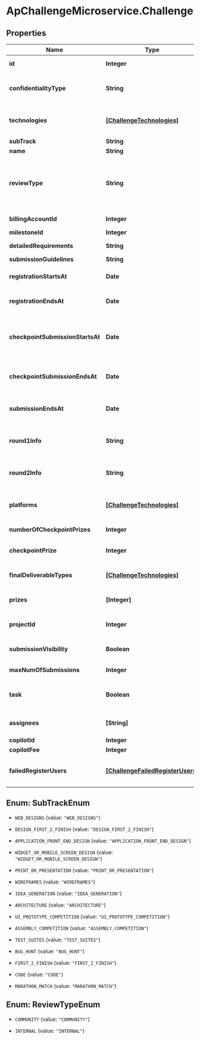 # ApChallengeMicroservice.Challenge

## Properties
Name | Type | Description | Notes
------------ | ------------- | ------------- | -------------
**id** | **Integer** | Challenge identifier.  This will be automatically created. | [optional] 
**confidentialityType** | **String** | Confidentiality type. This will set terms on the challenge. Current options are public or standard_cca (NDA). | [optional] 
**technologies** | [**[ChallengeTechnologies]**](ChallengeTechnologies.md) | Technology ID-Name-pairs. See https://api.topcoder-dev.com/v2/data/technologies for full list. | [optional] 
**subTrack** | **String** | the challenge type | [optional] 
**name** | **String** | The challenge name. | [optional] 
**reviewType** | **String** | The review type of the challenge.  Setting to COMMUNITY will setup a standard community review with the review board.  INTERNAL will need to be manually assigned. | [optional] 
**billingAccountId** | **Integer** | Billing account identifier. Optional. | [optional] 
**milestoneId** | **Integer** | Milestone identifier. Optional. | [optional] 
**detailedRequirements** | **String** | The detail requirements for the challenge | [optional] 
**submissionGuidelines** | **String** | The submission guideline | [optional] 
**registrationStartsAt** | **Date** | ISO-8601 formatted date times (YYYY-MM-DDTHH:mm:ss.sssZ) | [optional] 
**registrationEndsAt** | **Date** | ISO-8601 formatted date times (YYYY-MM-DDTHH:mm:ss.sssZ) | [optional] 
**checkpointSubmissionStartsAt** | **Date** | The start date for checkpoint.  Set this to the same as registrationStartsAt in most cases. ISO-8601 formatted date times (YYYY-MM-DDTHH:mm:ss.sssZ) | [optional] 
**checkpointSubmissionEndsAt** | **Date** | The end of the checkpoint submission phase. ISO-8601 formatted date times (YYYY-MM-DDTHH:mm:ss.sssZ) | [optional] 
**submissionEndsAt** | **Date** | The end of the submission phase. ISO-8601 formatted date times (YYYY-MM-DDTHH:mm:ss.sssZ) | [optional] 
**round1Info** | **String** | The info for round one.  Describe what you want submitters to deliver for their checkpoint submissions. | [optional] 
**round2Info** | **String** | The info for round two. Describe what you want submitters to deliver for their final submissions. | [optional] 
**platforms** | [**[ChallengeTechnologies]**](ChallengeTechnologies.md) | Platform ID-Name-pairs.  See https://api.topcoder-dev.com/v2/data/platforms for full list. | [optional] 
**numberOfCheckpointPrizes** | **Integer** | The number of checkpoint prizes that can be awarded. | [optional] 
**checkpointPrize** | **Integer** | The checkpoint prize. This amount is the prize for EACH checkpoint winner. | [optional] 
**finalDeliverableTypes** | [**[ChallengeTechnologies]**](ChallengeTechnologies.md) | Final deliverable type ID-Name-pairs.  Applies to design challenges. | [optional] 
**prizes** | **[Integer]** | The prize list. Please follow standard pricing guidelines for the challenge type. | [optional] 
**projectId** | **Integer** | Direct project identifier.  The challenge will be placed in this Direct project. | [optional] 
**submissionVisibility** | **Boolean** | Will submissions be publically visible when the challenge ends? | [optional] 
**maxNumOfSubmissions** | **Integer** | How many submissions can each submitter submit? | [optional] 
**task** | **Boolean** | Set the challenge to be a private task. Only allowed for First2Finish and Design First2Finish | [optional] 
**assignees** | **[String]** | Preregistered users for private task, only valid when task is true | [optional] 
**copilotId** | **Integer** | The copilot id to set | [optional] 
**copilotFee** | **Integer** | The copilot fee for the copilot | [optional] 
**failedRegisterUsers** | [**[ChallengeFailedRegisterUsers]**](ChallengeFailedRegisterUsers.md) | Users that failed preregistering, including the reason. This is used in the response only. | [optional] 


<a name="SubTrackEnum"></a>
## Enum: SubTrackEnum


* `WEB_DESIGNS` (value: `"WEB_DESIGNS"`)

* `DESIGN_FIRST_2_FINISH` (value: `"DESIGN_FIRST_2_FINISH"`)

* `APPLICATION_FRONT_END_DESIGN` (value: `"APPLICATION_FRONT_END_DESIGN"`)

* `WIDGET_OR_MOBILE_SCREEN_DESIGN` (value: `"WIDGET_OR_MOBILE_SCREEN_DESIGN"`)

* `PRINT_OR_PRESENTATION` (value: `"PRINT_OR_PRESENTATION"`)

* `WIREFRAMES` (value: `"WIREFRAMES"`)

* `IDEA_GENERATION` (value: `"IDEA_GENERATION"`)

* `ARCHITECTURE` (value: `"ARCHITECTURE"`)

* `UI_PROTOTYPE_COMPETITION` (value: `"UI_PROTOTYPE_COMPETITION"`)

* `ASSEMBLY_COMPETITION` (value: `"ASSEMBLY_COMPETITION"`)

* `TEST_SUITES` (value: `"TEST_SUITES"`)

* `BUG_HUNT` (value: `"BUG_HUNT"`)

* `FIRST_2_FINISH` (value: `"FIRST_2_FINISH"`)

* `CODE` (value: `"CODE"`)

* `MARATHON_MATCH` (value: `"MARATHON_MATCH"`)




<a name="ReviewTypeEnum"></a>
## Enum: ReviewTypeEnum


* `COMMUNITY` (value: `"COMMUNITY"`)

* `INTERNAL` (value: `"INTERNAL"`)




